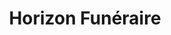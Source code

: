 ---
title: "Horizon Funéraire"
url: /saint-germain-en-laye/horizon-funeraire/
shop: directeurs de funérailles
---